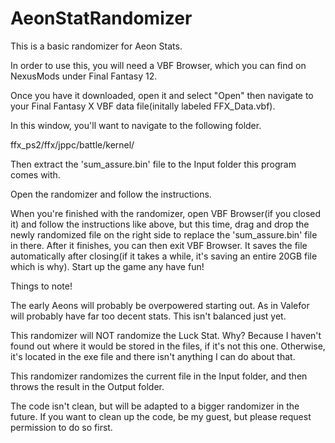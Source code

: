 # AeonStatRandomizer

This is a basic randomizer for Aeon Stats.

In order to use this, you will need a VBF Browser, which you can find on NexusMods under Final Fantasy 12.

Once you have it downloaded, open it and select "Open" then navigate to your Final Fantasy X VBF data file(initally labeled FFX_Data.vbf).

In this window, you'll want to navigate to the following folder.

ffx_ps2/ffx/jppc/battle/kernel/

Then extract the 'sum_assure.bin' file to the Input folder this program comes with.

Open the randomizer and follow the instructions.

When you're finished with the randomizer, open VBF Browser(if you closed it) and follow the instructions like above, but this time, drag and drop the newly randomized file on the right side to replace the 'sum_assure.bin' file in there. After it finishes, you can then exit VBF Browser. It saves the file automatically after closing(if it takes a while, it's saving an entire 20GB file which is why). Start up the game any have fun!


Things to note!

The early Aeons will probably be overpowered starting out. As in Valefor will probably have far too decent stats. This isn't balanced just yet.

This randomizer will NOT randomize the Luck Stat. Why? Because I haven't found out where it would be stored in the files, if it's not this one. Otherwise, it's located in the exe file and there isn't anything I can do about that.

This randomizer randomizes the current file in the Input folder, and then throws the result in the Output folder.

The code isn't clean, but will be adapted to a bigger randomizer in the future. If you want to clean up the code, be my guest, but please request permission to do so first.
